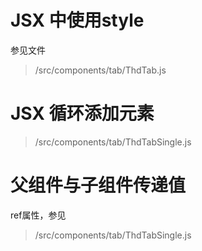 

# JSX 中使用style
参见文件
> /src/components/tab/ThdTab.js

# JSX 循环添加元素
> /src/components/tab/ThdTabSingle.js

# 父组件与子组件传递值
ref属性，参见
> /src/components/tab/ThdTabSingle.js

